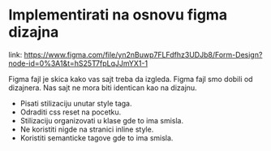 # Implementirati na osnovu figma dizajna

link:  https://www.figma.com/file/yn2nBuwp7FLFdfhz3UDJb8/Form-Design?node-id=0%3A1&t=hS25T7fpLqJJmYX1-1

Figma fajl je skica kako vas sajt treba da izgleda.
Figma fajl smo dobili od dizajnera.
Nas sajt ne mora biti identican kao na dizajnu.


* Pisati stilizaciju unutar style taga.
* Odraditi css reset na pocetku.
* Stilizaciju organizovati u klase gde to ima smisla.
* Ne koristiti nigde na stranici inline style.
* Koristiti semanticke tagove gde to ima smisla.

